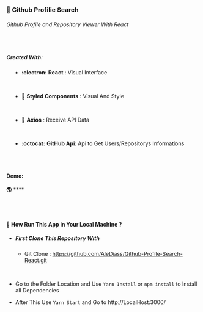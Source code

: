 ### :mag_right: Github Profilie Search

###### Github Profile and Repository Viewer With React

<br>

##### Created With:

  <section style='margin-left:1rem' markdown='1'>

- **:electron:** **React** : Visual Interface

<br>

- **:nail_care:** **Styled Components** : Visual And Style

<br>

- **:electric_plug:** **Axios** : Receive API Data

  <br>

- **:octocat:** **GitHub Api**: Api to Get Users/Repositorys
  Informations

  </section>

<br>
<br>

#### Demo:

**:earth_americas:** \*\*\*\*

<br>
<br>

#### :wrench: How Run This App in Your Local Machine ?

- ##### First Clone This Repository With

  - Git Clone : https://github.com/AleDiass/Github-Profile-Search-React.git

    <br>

- Go to the Folder Location and Use `Yarn Install` or `npm install` to Install all Dependencies
- After This Use `Yarn Start` and Go to http://LocalHost:3000/
